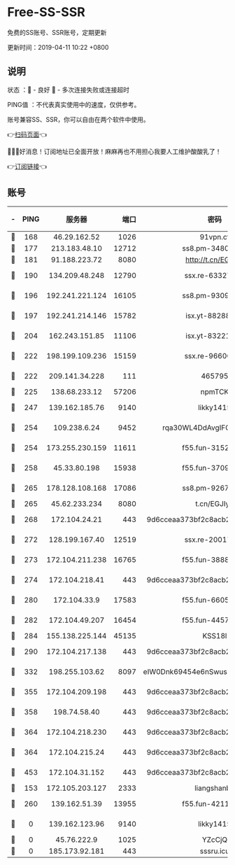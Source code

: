 # Free-SS-SSR

免费的SS账号、SSR账号，定期更新

更新时间：2019-04-11 10:22 +0800

## 说明

状态     ：🙂 - 良好 🙁 - 多次连接失败或连接超时

PING值   ：不代表真实使用中的速度，仅供参考。

账号兼容SS、SSR，你可以自由在两个软件中使用。

👉[扫码页面](https://liesauer.github.io/Free-SS-SSR/)👈

🎉🎉🎉好消息！订阅地址已全面开放！麻麻再也不用担心我要人工维护酸酸乳了！

👉[订阅链接](https://www.liesauer.net/yogurt/subscribe?ACCESS_TOKEN=DAYxR3mMaZAsaqUb)👈

## 账号

|-|PING|服务器|端口|密码|加密方式|区域|
|:----:|:----:|:-----:|-----:|:----:|:----:|:----:|
|🙂|168|46.29.162.52|1026|91vpn.cf|rc4-md5|RU|
|🙂|177|213.183.48.10|12712|ss8.pm-34809134|rc4-md5|RU|
|🙂|181|91.188.223.72|8080|http://t.cn/EGJIyrl|rc4-md5|RU|
|🙂|190|134.209.48.248|12790|ssx.re-63327109|aes-256-cfb|US|
|🙂|196|192.241.221.124|16105|ss8.pm-93095880|aes-256-cfb|US|
|🙂|197|192.241.214.146|15782|isx.yt-88288711|aes-256-cfb|US|
|🙂|204|162.243.151.85|11106|isx.yt-83221950|aes-256-cfb|US|
|🙂|222|198.199.109.236|15159|ssx.re-96600501|aes-256-cfb|US|
|🙂|222|209.141.34.228|111|465795|aes-256-cfb|US|
|🙂|225|138.68.233.12|57206|npmTCK|rc4-md5|US|
|🙂|247|139.162.185.76|9140|likky1415|aes-256-cfb|DE|
|🙂|254|109.238.6.24|9452|rqa30WL4DdAvgIFG6Fs3znzTa|aes-256-cfb|FR|
|🙂|254|173.255.230.159|11611|f55.fun-31525940|aes-256-cfb|US|
|🙂|258|45.33.80.198|15938|f55.fun-37093632|aes-256-cfb|US|
|🙂|265|178.128.108.168|17086|ss8.pm-92671065|aes-256-cfb|SG|
|🙂|265|45.62.233.234|8080|t.cn/EGJIyrl|rc4-md5|CA|
|🙂|268|172.104.24.21|443|9d6cceaa373bf2c8acb22e60b6a58be6|aes-256-cfb|US|
|🙂|272|128.199.167.40|12519|ssx.re-20017182|aes-256-cfb|SG|
|🙂|273|172.104.211.238|16765|f55.fun-38882804|aes-256-cfb|US|
|🙂|274|172.104.218.41|443|9d6cceaa373bf2c8acb22e60b6a58be6|aes-256-cfb|US|
|🙂|280|172.104.33.9|17583|f55.fun-66050377|aes-256-cfb|SG|
|🙂|282|172.104.49.207|16454|f55.fun-44571125|aes-256-cfb|SG|
|🙂|284|155.138.225.144|45135|KSS18l|rc4-md5|US|
|🙂|290|172.104.217.138|443|9d6cceaa373bf2c8acb22e60b6a58be6|aes-256-cfb|US|
|🙂|332|198.255.103.62|8097|eIW0Dnk69454e6nSwuspv9DmS201tQ0D|aes-256-cfb|US|
|🙂|355|172.104.209.198|443|9d6cceaa373bf2c8acb22e60b6a58be6|aes-256-cfb|US|
|🙂|358|198.74.58.40|443|9d6cceaa373bf2c8acb22e60b6a58be6|aes-256-cfb|US|
|🙂|364|172.104.218.230|443|9d6cceaa373bf2c8acb22e60b6a58be6|aes-256-cfb|US|
|🙂|364|172.104.215.24|443|9d6cceaa373bf2c8acb22e60b6a58be6|aes-256-cfb|US|
|🙂|453|172.104.31.152|443|9d6cceaa373bf2c8acb22e60b6a58be6|aes-256-cfb|US|
|🙂|153|172.105.203.127|2333|liangshanbo|chacha20|JP|
|🙂|260|139.162.51.39|13955|f55.fun-42110980|aes-256-cfb|SG|
|🙁|0|139.162.123.96|9140|likky1415|aes-256-cfb|JP|
|🙁|0|45.76.222.9|1025|YZcCjQ|rc4-md5|JP|
|🙁|0|185.173.92.181|443|sssru.icu|rc4-md5|RU|
